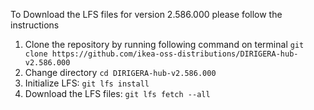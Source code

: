 To Download the LFS files for version 2.586.000 please follow the instructions

1. Clone the repository by running following command on terminal `git clone https://github.com/ikea-oss-distributions/DIRIGERA-hub-v2.586.000`
2. Change directory `cd DIRIGERA-hub-v2.586.000`
3. Initialize LFS: `git lfs install`
4. Download the LFS files: `git lfs fetch --all`

